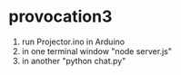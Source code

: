 provocation3
============
1. run Projector.ino in Arduino
2. in one terminal window "node server.js"
3. in another "python chat.py"

